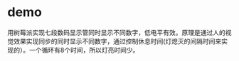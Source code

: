 # demo
用树莓派实现七段数码显示管同时显示不同数字，低电平有效。原理是通过人的视觉效果实现同步的同时显示不同数字，通过控制休息时间(灯熄灭的间隔时间来实现的）。一个循环有8个时间，所以灯亮时间少。
